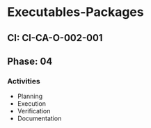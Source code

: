 # Executables-Packages

## CI: CI-CA-O-002-001
## Phase: 04

### Activities
- Planning
- Execution
- Verification
- Documentation
